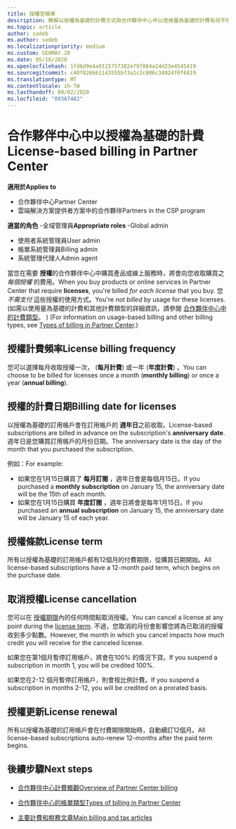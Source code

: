```yaml
---
title: 授權型帳單
description: 瞭解以授權為基礎的計費方式與合作夥伴中心中以使用量為基礎的計費有何不同，包括每個授權的計費方式， (不是授權使用量) 。
ms.topic: article
author: sodeb
ms.author: sodeb
ms.localizationpriority: medium
ms.custom: SEOMAY.20
ms.date: 05/18/2020
ms.openlocfilehash: 1fd6d9e4a9115757382e79f884a14d23e4545419
ms.sourcegitcommit: c40f826bb1143555bf3a1c2c806c34024f0f6019
ms.translationtype: MT
ms.contentlocale: zh-TW
ms.lasthandoff: 09/02/2020
ms.locfileid: "89367482"
---
```

# <a name="license-based-billing-in-partner-center"></a><span data-ttu-id="7c072-103">合作夥伴中心中以授權為基礎的計費</span><span class="sxs-lookup"><span data-stu-id="7c072-103">License-based billing in Partner Center</span></span>

<span data-ttu-id="7c072-104">**適用於**</span><span class="sxs-lookup"><span data-stu-id="7c072-104">**Applies to**</span></span>

- <span data-ttu-id="7c072-105">合作夥伴中心</span><span class="sxs-lookup"><span data-stu-id="7c072-105">Partner Center</span></span>
- <span data-ttu-id="7c072-106">雲端解決方案提供者方案中的合作夥伴</span><span class="sxs-lookup"><span data-stu-id="7c072-106">Partners in the CSP program</span></span>

<span data-ttu-id="7c072-107">**適當的角色** -全域管理員</span><span class="sxs-lookup"><span data-stu-id="7c072-107">**Appropriate roles** -Global admin</span></span>
- <span data-ttu-id="7c072-108">使用者系統管理員</span><span class="sxs-lookup"><span data-stu-id="7c072-108">User admin</span></span>
- <span data-ttu-id="7c072-109">帳單系統管理員</span><span class="sxs-lookup"><span data-stu-id="7c072-109">Billing admin</span></span>
- <span data-ttu-id="7c072-110">系統管理代理人</span><span class="sxs-lookup"><span data-stu-id="7c072-110">Admin agent</span></span>

<span data-ttu-id="7c072-111">當您在需要 **授權**的合作夥伴中心中購買產品或線上服務時，將會向您收取購買之 *每個授權* 的費用。</span><span class="sxs-lookup"><span data-stu-id="7c072-111">When you buy products or online services in Partner Center that require **licenses**, you're billed *for each license* that you buy.</span></span> <span data-ttu-id="7c072-112">您 *不需支付* 這些授權的使用方式。</span><span class="sxs-lookup"><span data-stu-id="7c072-112">You're *not billed* by usage for these licenses.</span></span> <span data-ttu-id="7c072-113"> (如需以使用量為基礎的計費和其他計費類型的詳細資訊，請參閱 [合作夥伴中心中的計費類型](billing-different-types.md)。 ) </span><span class="sxs-lookup"><span data-stu-id="7c072-113">(For information on usage-based billing and other billing types, see [Types of billing in Partner Center](billing-different-types.md).)</span></span>

## <a name="license-billing-frequency"></a><span data-ttu-id="7c072-114">授權計費頻率</span><span class="sxs-lookup"><span data-stu-id="7c072-114">License billing frequency</span></span>

<span data-ttu-id="7c072-115">您可以選擇每月收取授權一次， (**每月計費**) 或一年 (**年度計費**) 。</span><span class="sxs-lookup"><span data-stu-id="7c072-115">You can choose to be billed for licenses once a month (**monthly billing**) or once a year (**annual billing**).</span></span> 

## <a name="billing-date-for-licenses"></a><span data-ttu-id="7c072-116">授權的計費日期</span><span class="sxs-lookup"><span data-stu-id="7c072-116">Billing date for licenses</span></span>

<span data-ttu-id="7c072-117">以授權為基礎的訂用帳戶會在訂用帳戶的 **週年日**之前收取。</span><span class="sxs-lookup"><span data-stu-id="7c072-117">License-based subscriptions are billed in advance on the subscription's **anniversary date**.</span></span> <span data-ttu-id="7c072-118">週年日是您購買訂用帳戶的月份日期。</span><span class="sxs-lookup"><span data-stu-id="7c072-118">The anniversary date is the day of the month that you purchased the subscription.</span></span>

<span data-ttu-id="7c072-119">例如：</span><span class="sxs-lookup"><span data-stu-id="7c072-119">For example:</span></span>

- <span data-ttu-id="7c072-120">如果您在1月15日購買了 **每月訂閱** ，週年日會是每個月15日。</span><span class="sxs-lookup"><span data-stu-id="7c072-120">If you purchased a **monthly subscription** on January 15, the anniversary date will be the 15th of each month.</span></span>
- <span data-ttu-id="7c072-121">如果您在1月15日購買 **年度訂閱** ，週年日將會是每年1月15日。</span><span class="sxs-lookup"><span data-stu-id="7c072-121">If you purchased an **annual subscription** on January 15, the anniversary date will be January 15 of each year.</span></span>

## <a name="license-term"></a><span data-ttu-id="7c072-122">授權條款</span><span class="sxs-lookup"><span data-stu-id="7c072-122">License term</span></span>

<span data-ttu-id="7c072-123">所有以授權為基礎的訂用帳戶都有12個月的付費期限，從購買日期開始。</span><span class="sxs-lookup"><span data-stu-id="7c072-123">All license-based subscriptions have a 12-month paid term, which begins on the purchase date.</span></span>

## <a name="license-cancellation"></a><span data-ttu-id="7c072-124">取消授權</span><span class="sxs-lookup"><span data-stu-id="7c072-124">License cancellation</span></span>

<span data-ttu-id="7c072-125">您可以在 [授權期限](#license-term)內的任何時間點取消授權。</span><span class="sxs-lookup"><span data-stu-id="7c072-125">You can cancel a license at any point during the [license term](#license-term).</span></span> <span data-ttu-id="7c072-126">不過，您取消的月份會影響您將為已取消的授權收到多少點數。</span><span class="sxs-lookup"><span data-stu-id="7c072-126">However, the month in which you cancel impacts how much credit you will receive for the canceled license.</span></span>

<span data-ttu-id="7c072-127">如果您在第1個月暫停訂用帳戶，將會在100% 的情況下貸。</span><span class="sxs-lookup"><span data-stu-id="7c072-127">If you suspend a subscription in month 1, you will be credited 100%.</span></span>

<span data-ttu-id="7c072-128">如果您在2-12 個月暫停訂用帳戶，則會按比例計費。</span><span class="sxs-lookup"><span data-stu-id="7c072-128">If you suspend a subscription in months 2-12, you will be credited on a prorated basis.</span></span>

## <a name="license-renewal"></a><span data-ttu-id="7c072-129">授權更新</span><span class="sxs-lookup"><span data-stu-id="7c072-129">License renewal</span></span>

<span data-ttu-id="7c072-130">所有以授權為基礎的訂用帳戶會在付費期限開始時，自動續訂12個月。</span><span class="sxs-lookup"><span data-stu-id="7c072-130">All license-based subscriptions auto-renew 12-months after the paid term begins.</span></span>

## <a name="next-steps"></a><span data-ttu-id="7c072-131">後續步驟</span><span class="sxs-lookup"><span data-stu-id="7c072-131">Next steps</span></span>

- [<span data-ttu-id="7c072-132">合作夥伴中心計費概觀</span><span class="sxs-lookup"><span data-stu-id="7c072-132">Overview of Partner Center billing</span></span>](billing-basics.md)

- [<span data-ttu-id="7c072-133">合作夥伴中心的帳單類型</span><span class="sxs-lookup"><span data-stu-id="7c072-133">Types of billing in Partner Center</span></span>](billing-different-types.md)

- [<span data-ttu-id="7c072-134">主要計費和稅務文章</span><span class="sxs-lookup"><span data-stu-id="7c072-134">Main billing and tax articles</span></span>](billing.md)
